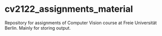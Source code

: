 # cv2122_assignments_material
Repository for assignments of Computer Vision course at Freie Universität Berlin. Mainly for storing output.
